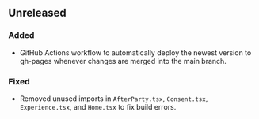 ## Unreleased
### Added
- GitHub Actions workflow to automatically deploy the newest version to gh-pages whenever changes are merged into the main branch.

### Fixed
- Removed unused imports in `AfterParty.tsx`, `Consent.tsx`, `Experience.tsx`, and `Home.tsx` to fix build errors.
